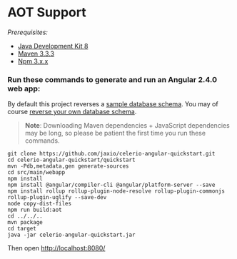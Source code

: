 # AOT Support

*Prerequisites:* 

* [Java Development Kit 8](http://www.oracle.com/technetwork/java/javase/downloads/index.html)
* [Maven 3.3.3](https://maven.apache.org/download.cgi) 
* [Npm 3.x.x](https://nodejs.org/en/)

### Run these commands to generate and run an Angular 2.4.0 web app:

By default this project reverses a [sample database schema](https://github.com/jaxio/celerio-angular-quickstart/blob/master/quickstart-conf/01-create.sql).
You may of course [reverse your own database schema](#how-to-use-your-own-database).

> **Note**: Downloading Maven dependencies + JavaScript dependencies may be long, so please be patient the first time you run these commands.

    git clone https://github.com/jaxio/celerio-angular-quickstart.git
    cd celerio-angular-quickstart/quickstart
    mvn -Pdb,metadata,gen generate-sources
    cd src/main/webapp
    npm install
    npm install @angular/compiler-cli @angular/platform-server --save
    npm install rollup rollup-plugin-node-resolve rollup-plugin-commonjs rollup-plugin-uglify --save-dev
    node copy-dist-files
    npm run build:aot    
    cd ../../..
    mvn package
    cd target
    java -jar celerio-angular-quickstart.jar


Then open [http://localhost:8080/](http://localhost:8080/)
